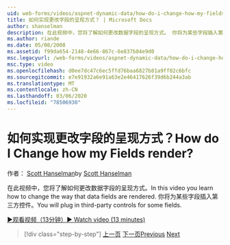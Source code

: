 ```yaml
---
uid: web-forms/videos/aspnet-dynamic-data/how-do-i-change-how-my-fields-render
title: 如何实现更改字段的呈现方式？ | Microsoft Docs
author: shanselman
description: 在此视频中，您将了解如何更改数据字段的呈现方式。 你将为某些字段插入第三方控件。
ms.author: riande
ms.date: 05/08/2008
ms.assetid: f99da654-2148-4e66-867c-6e837b84e9d0
msc.legacyurl: /web-forms/videos/aspnet-dynamic-data/how-do-i-change-how-my-fields-render
msc.type: video
ms.openlocfilehash: d0ee7dc47c6ec5ffd76baa6827b81a9ff02c6bfc
ms.sourcegitcommit: e7e91932a6e91a63e2e46417626f39d6b244a3ab
ms.translationtype: MT
ms.contentlocale: zh-CN
ms.lasthandoff: 03/06/2020
ms.locfileid: "78506930"
---
```

# <a name="how-do-i-change-how-my-fields-render"></a><span data-ttu-id="0ce87-105">如何实现更改字段的呈现方式？</span><span class="sxs-lookup"><span data-stu-id="0ce87-105">How do I Change how my Fields render?</span></span>

<span data-ttu-id="0ce87-106">作者： [Scott Hanselman](https://github.com/shanselman)</span><span class="sxs-lookup"><span data-stu-id="0ce87-106">by [Scott Hanselman](https://github.com/shanselman)</span></span>

<span data-ttu-id="0ce87-107">在此视频中，您将了解如何更改数据字段的呈现方式。</span><span class="sxs-lookup"><span data-stu-id="0ce87-107">In this video you learn how to change the way that data fields are rendered.</span></span> <span data-ttu-id="0ce87-108">你将为某些字段插入第三方控件。</span><span class="sxs-lookup"><span data-stu-id="0ce87-108">You will plug in third-party controls for some fields.</span></span>

[<span data-ttu-id="0ce87-109">&#9654;观看视频（13分钟）</span><span class="sxs-lookup"><span data-stu-id="0ce87-109">&#9654; Watch video (13 minutes)</span></span>](https://channel9.msdn.com/Blogs/ASP-NET-Site-Videos/how-do-i-change-how-my-fields-render)

> [!div class="step-by-step"]
> <span data-ttu-id="0ce87-110">[上一页](how-do-i-enable-inline-gridview-editing.md)
> [下一页](how-do-i-handle-business-logic-exceptions.md)</span><span class="sxs-lookup"><span data-stu-id="0ce87-110">[Previous](how-do-i-enable-inline-gridview-editing.md)
[Next](how-do-i-handle-business-logic-exceptions.md)</span></span>
